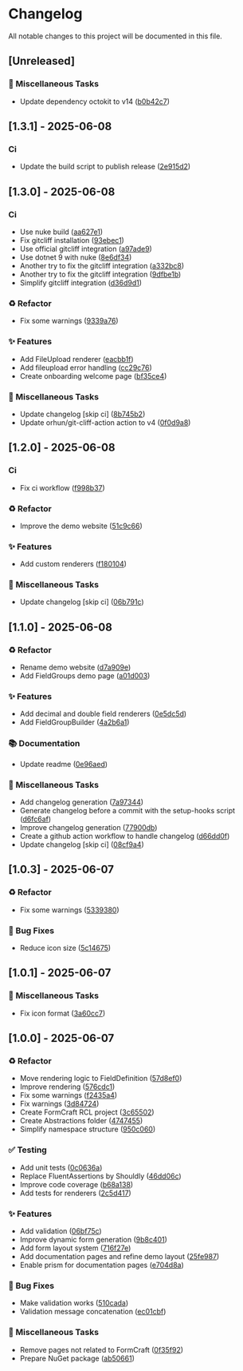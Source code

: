 # Changelog

All notable changes to this project will be documented in this file.

## [Unreleased]

### 🔧 Miscellaneous Tasks

- Update dependency octokit to v14 ([b0b42c7](https://github.com/phmatray/FormCraft/commit/b0b42c7adec99a9c769e0cd5decc91eac0a9380b))

## [1.3.1] - 2025-06-08

### Ci

- Update the build script to publish release ([2e915d2](https://github.com/phmatray/FormCraft/commit/2e915d2556005ffbd0c955563587106e2523c6ed))

## [1.3.0] - 2025-06-08

### Ci

- Use nuke build ([aa627e1](https://github.com/phmatray/FormCraft/commit/aa627e1ea9b71eb56fac441c49b6b68daf4901a4))
- Fix gitcliff installation ([93ebec1](https://github.com/phmatray/FormCraft/commit/93ebec15dda7f456fd0ea0c845f8b26eff18a5ca))
- Use official gitcliff integration ([a97ade9](https://github.com/phmatray/FormCraft/commit/a97ade9a049af987e3e1dac7a2021f59ed33eb0f))
- Use dotnet 9 with nuke ([8e6df34](https://github.com/phmatray/FormCraft/commit/8e6df3404e4faf3c7772a61121c779f938933cc9))
- Another try to fix the gitcliff integration ([a332bc8](https://github.com/phmatray/FormCraft/commit/a332bc8e844bd25c436837ecbf64983cef3cf760))
- Another try to fix the gitcliff integration ([9dfbe1b](https://github.com/phmatray/FormCraft/commit/9dfbe1b1baae00581720368af0ddd871c3edb87b))
- Simplify gitcliff integration ([d36d9d1](https://github.com/phmatray/FormCraft/commit/d36d9d1a871783383fbc569a0883480b40b54ac7))

### ♻️ Refactor

- Fix some warnings ([9339a76](https://github.com/phmatray/FormCraft/commit/9339a763daabd8fca5e4c4f65cded77c031911ed))

### ✨ Features

- Add FileUpload renderer ([eacbb1f](https://github.com/phmatray/FormCraft/commit/eacbb1fb02903ed1ddfc3af8741419823f7c4d01))
- Add fileupload error handling ([cc29c76](https://github.com/phmatray/FormCraft/commit/cc29c76154d2a0215cac231383c33cb57ce6b816))
- Create onboarding welcome page ([bf35ce4](https://github.com/phmatray/FormCraft/commit/bf35ce46643bbfc0c16617b7737744c18a651f36))

### 🔧 Miscellaneous Tasks

- Update changelog [skip ci] ([8b745b2](https://github.com/phmatray/FormCraft/commit/8b745b21e1a8f68bc196ecfed6f64053c70d122e))
- Update orhun/git-cliff-action action to v4 ([0f0d9a8](https://github.com/phmatray/FormCraft/commit/0f0d9a866d3e00e642540b3a315ed6585c445ad9))

## [1.2.0] - 2025-06-08

### Ci

- Fix ci workflow ([f998b37](https://github.com/phmatray/FormCraft/commit/f998b374022c305ac84e13a6210cb0d0dd4710b9))

### ♻️ Refactor

- Improve the demo website ([51c9c66](https://github.com/phmatray/FormCraft/commit/51c9c66bea86b2e52838849863536728fe5edcaf))

### ✨ Features

- Add custom renderers ([f180104](https://github.com/phmatray/FormCraft/commit/f1801041c634646c1f737ac787f2d05996432cd0))

### 🔧 Miscellaneous Tasks

- Update changelog [skip ci] ([06b791c](https://github.com/phmatray/FormCraft/commit/06b791c84c96d717c60a5fc1c5cf5022a77de438))

## [1.1.0] - 2025-06-08

### ♻️ Refactor

- Rename demo website ([d7a909e](https://github.com/phmatray/FormCraft/commit/d7a909ee379232f2db721d4c943d2292ba903f92))
- Add FieldGroups demo page ([a01d003](https://github.com/phmatray/FormCraft/commit/a01d00350dda6ac6af98a90aa80042ca17b02821))

### ✨ Features

- Add decimal and double field renderers ([0e5dc5d](https://github.com/phmatray/FormCraft/commit/0e5dc5d78ab3d5bf0f0cb502e7b1ba37a07e5c64))
- Add FieldGroupBuilder ([4a2b6a1](https://github.com/phmatray/FormCraft/commit/4a2b6a13d7d2cdfa736438f8cb52d7d53958ac1f))

### 📚 Documentation

- Update readme ([0e96aed](https://github.com/phmatray/FormCraft/commit/0e96aedcff9e3f258ab21fd90b1ea73a04321f26))

### 🔧 Miscellaneous Tasks

- Add changelog generation ([7a97344](https://github.com/phmatray/FormCraft/commit/7a97344c6caa0c7f2f14e0e756c32c5ff6140e32))
- Generate changelog before a commit with the setup-hooks script ([d6fc6af](https://github.com/phmatray/FormCraft/commit/d6fc6afbb8634cb8af954a047e9b0ba0f90ba426))
- Improve changelog generation ([77900db](https://github.com/phmatray/FormCraft/commit/77900dbadc1d852392aed0c42d1af6309ee0fa4e))
- Create a github action workflow to handle changelog ([d66dd0f](https://github.com/phmatray/FormCraft/commit/d66dd0fcea05c17265472a99a7d253ad84a76471))
- Update changelog [skip ci] ([08cf9a4](https://github.com/phmatray/FormCraft/commit/08cf9a44736a581b49c47f8c0f17bf180fe2027a))

## [1.0.3] - 2025-06-07

### ♻️ Refactor

- Fix some warnings ([5339380](https://github.com/phmatray/FormCraft/commit/5339380117c6ebb7f22905de1b98a6118b299326))

### 🐛 Bug Fixes

- Reduce icon size ([5c14675](https://github.com/phmatray/FormCraft/commit/5c146753c809cdda023da1ee3dc1d5f75c82800c))

## [1.0.1] - 2025-06-07

### 🔧 Miscellaneous Tasks

- Fix icon format ([3a60cc7](https://github.com/phmatray/FormCraft/commit/3a60cc7a54eb6babc7856a9822587c32d5127975))

## [1.0.0] - 2025-06-07

### ♻️ Refactor

- Move rendering logic to FieldDefinition ([57d8ef0](https://github.com/phmatray/FormCraft/commit/57d8ef0f00895ee10f95e4999eb617433e4b1a6f))
- Improve rendering ([576cdc1](https://github.com/phmatray/FormCraft/commit/576cdc1eeca4870f5c05228010c59333d4681b38))
- Fix some warnings ([f2435a4](https://github.com/phmatray/FormCraft/commit/f2435a41dec11e64ae2be50b6d0da6652a0fa3b5))
- Fix warnings ([3d84724](https://github.com/phmatray/FormCraft/commit/3d84724acf7eb4250b3ff88fa12e004a354b4eb3))
- Create FormCraft RCL project ([3c65502](https://github.com/phmatray/FormCraft/commit/3c655021097359d74a2cbb73f74aec52c2af65bf))
- Create Abstractions folder ([4747455](https://github.com/phmatray/FormCraft/commit/4747455b3b9684021b30c03bc053c392d6b7a6bd))
- Simplify namespace structure ([950c060](https://github.com/phmatray/FormCraft/commit/950c06015b12d26ba47f8d98c232f525b80e119d))

### ✅ Testing

- Add unit tests ([0c0636a](https://github.com/phmatray/FormCraft/commit/0c0636a459691d408c4c999a6f3f5b2ad508dfec))
- Replace FluentAssertions by Shouldly ([46dd06c](https://github.com/phmatray/FormCraft/commit/46dd06ccafe260fe219a2fe8e99df8b30628611e))
- Improve code coverage ([b68a138](https://github.com/phmatray/FormCraft/commit/b68a138ae71faa4997daf6c5dd0ed767cb4b1de5))
- Add tests for renderers ([2c5d417](https://github.com/phmatray/FormCraft/commit/2c5d4178bfc089e7298fd00d89251a1a2bbbf7f4))

### ✨ Features

- Add validation ([06bf75c](https://github.com/phmatray/FormCraft/commit/06bf75c0469767d67e71ec2580c25b2369568c50))
- Improve dynamic form generation ([9b8c401](https://github.com/phmatray/FormCraft/commit/9b8c401ab9a23a9f3590fc61dc04c514b35ca66f))
- Add form layout system ([716f27e](https://github.com/phmatray/FormCraft/commit/716f27efd06e73d418bb7021d561d30be17fc67c))
- Add documentation pages and refine demo layout ([25fe987](https://github.com/phmatray/FormCraft/commit/25fe9878d4635292e5bf59b29b244cbe5dd2eb8a))
- Enable prism for documentation pages ([e704d8a](https://github.com/phmatray/FormCraft/commit/e704d8a1922ad64e722e0b4106677be459fc0ea4))

### 🐛 Bug Fixes

- Make validation works ([510cada](https://github.com/phmatray/FormCraft/commit/510cada194a8928295a74781e10682b05ececa5a))
- Validation message concatenation ([ec01cbf](https://github.com/phmatray/FormCraft/commit/ec01cbf6c780106ed18536ec3780def256bd39f3))

### 🔧 Miscellaneous Tasks

- Remove pages not related to FormCraft ([0f35f92](https://github.com/phmatray/FormCraft/commit/0f35f929fd1ef94c61460e37241bdcbe9d752780))
- Prepare NuGet package ([ab50661](https://github.com/phmatray/FormCraft/commit/ab50661e9d6bd2fda761be88c6c20cf95b8de5f5))

<!-- generated by git-cliff -->
